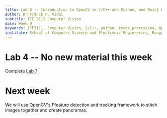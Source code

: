 ```yaml
---
title: Lab 8 -- Introduction to OpenCV in C/C++ and Python, and Point Operators.
author: Dr Franck P. Vidal
subtitle: ICE-3111 Computer Vision
date: Week 9
keywords: ICE3111, Computer Vision, C/C++, python, image processing, OpenCV, Bangor University, School of Computer Science and Electronic Engineering
institute: School of Computer Science and Electronic Engineering, Bangor University
---
```


# Lab 4 -- No new material this week

Complete [Lab 7](../Lab-07/)

# Next week

We will use OpenCV's Ffeature detection and tracking framework to stitch images together and create panoramas.
